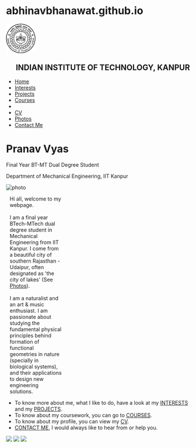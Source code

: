 # abhinavbhanawat.github.io

</script>
<!DOCTYPE html PUBLIC "-//W3C//DTD XHTML 1.0 Transitional//EN" "http://www.w3.org/TR/xhtml1/DTD/xhtml1-transitional.dtd">
<html xmlns="http://www.w3.org/1999/xhtml">
<head>
<meta http-equiv="Content-Type" content="text/html; charset=UTF-8" />
<title>Pranav Vyas : Homepage</title>
<link rel="shortcut icon" href="img/favicon.ico" />
<link href="defaultstyle.css" rel="stylesheet" media="screen" />
<script type="text/javascript" src="branding.js"></script>
<script type="text/JavaScript" src="http://www.colorado.edu/templates/faculty-template/js/curvycorners.js"></script>
</head>
	
<body>
<div id="container">
    <div id="ucb" style="margin-top: 10px;margin-bottom: 15px;"><a href="http://www.iitk.ac.in" style="display: inline-block;"><img src="img/logo.png" width = "80px" /></a><h2 style="margin-left: 20px;vertical-align:top;margin-top:24px;display: inline-block;float:right">INDIAN INSTITUTE OF TECHNOLOGY, KANPUR</h2></div>
    <div id="wrapper">
     <div id="nav">
    	<ul>      	<li><a href="index.html">Home</a></li>
            <li><a href="page1.html">Interests</a></li>
            <li><a href="page2.html">Projects</a></li>
            <li><a href="page6.html">Courses</a><li/>
            <li><a href="page3.html">CV</a></li>
            <li><a href="page4.html">Photos</a></li>
            <li><a href="page5.html">Contact Me</a></li>
        </ul>
    </div>
    <div id="banner">
    	<div id="name">
    	<h1>Pranav Vyas</h1>
    	<p>Final Year BT-MT Dual Degree Student</p>
    	<p>Department of Mechanical Engineering, IIT Kanpur</p>
    	</div>
    </div>
    <div id="page">
		        <div id="content">	        
		        <div id="sidebar">
		        <img src="pp4.jpg" title="photo" id="fac_photo" width="300px" />
        	</div>		        
        	<p style="margin-left:10px;margin-right:350px">
                 Hi all, welcome to my webpage.<br/> <br/>I am a final year BTech-MTech dual degree student in Mechanical Engineering from IIT Kanpur. I come from a beautiful city of southern Rajasthan - Udaipur, often designated as 'the city of lakes' (See <a href="page4.html">Photos</a>).<br/><br/>
                     I am a naturalist and an art & music enthusiast. I am passionate about studying the fundamental physical principles behind formation of functional geometries in nature (specially in biological systems), and their applications to design new engineering solutions.    
<ul>
<li type=disc> To know more about me, what I like to do, have a look at my <a href="page1.html">INTERESTS</a> and my <a href="page2.html">PROJECTS</a>.
<li type=disc>To know about my coursework, you can go to <a href="page6.html">COURSES</a>.
<li type=disc>To know about my profile, you can view my <a href="page3.html">CV</a>.
<li type=disc>      <a href="page5.html">CONTACT ME</a>, I would always like to hear from or help you.
</ul>                     
            </p>
        </div>
	</div>
    </div>
    <div id="footer">
        <a href="https://www.facebook.com/pranav.vyas.16" style="display: inline-block;" target="_blank"><img src="img/facebook.png"  /></a>
        <a href="http://in.linkedin.com/pub/pranav-vyas/88/a01/67a/" style="display: inline-block;" target="_blank"><img src="img/linkedin.png"  /></a>
        <a href="https://www.researchgate.net/profile/Pranav_Vyas3" style="display: inline-block;" target="_blank"><img src="img/researchgate.png"  /></a>
        <p style="display: inline-block;float:right"></p>
    </div>

</div>
</body>
</html>
